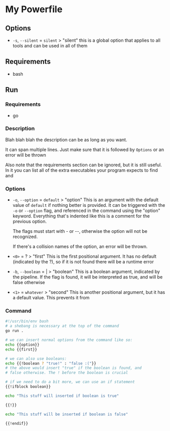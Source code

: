 # My Powerfile
## Options
- `-s`, `--silent` = `silent` > "silent"
    this is a global option that applies to all tools and can be used in all of them

## Requirements
- bash

## Run
### Requirements
- go

### Description
Blah blah blah the description can be as long as you want.

It can span multiple lines. Just make sure that it is followed by `Options` or an error will be thrown

Also note that the requirements section can be ignored, but it is still useful. In it you can list
all of the extra executables your program expects to find and

### Options
- `-o`, `--option` = `default` > "option"
    This is an argument with the default value of `default` if nothing better
    is provided. It can be triggered with the `-o` or `--option` flag, and
    referenced in the command using the "option" keyword. Everything that's
    indented like this is a comment for the previous option.

    The flags must start with - or --, otherwise the option will not be recognized.

    If there's a collision names of the option, an error will be thrown.
- `<0>` = ? > "first"
    This is the first positional argument. It has no default (indicated by
    the ?), so if it is not found there will be a runtime error
- `-b`, `--boolean` = | > "boolean"
    This is a boolean argument, indicated by the pipeline. If the flag is found, it
    will be interpreted as true, and will be false otherwise
- `<1>` = `whatever` > "second"
    This is another positional argument, but it has a default value. This prevents it from
    
### Command
```bash
#!/usr/bin/env bash
# a shebang is necessary at the top of the command
go run .

# we can insert normal options from the command like so:
echo {{option}}
echo {{first}}

# we can also use booleans:
echo {{!boolean ? "true!" : "false :("}}
# the above would insert "true" if the boolean is found, and
# false otherwise. The ! before the boolean is crucial

# if we need to do a bit more, we can use an if statement
{{!ifblock boolean}}

echo "This stuff will inserted if boolean is true"

{{!}}

echo "This stuff will be inserted if boolean is false"

{{!endif}}
```
